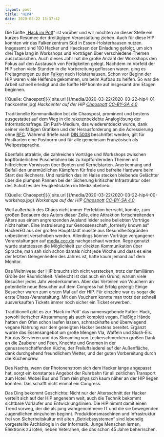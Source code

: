 ```yaml
---
layout: post
title: "HIP4"
date: 2020-03-22 13:37:42
---
```

Die fünfte „[Hack im Pott](https://hackimpott.de/)“ ist vorüber und wir möchten an dieser Stelle ein kurzes Resümee der dreitägigen Veranstaltung ziehen. Auch für diese HIP konnten wir das Falkenzentrum Süd in Essen-Holsterhausen nutzen. Insgesamt sind 100 Hacker und Haecksen der Einladung gefolgt, um sich drei Tage lang in Workshops und Vorträgen über verschiedene Themen auszutauschen. Auch dieses Jahr hat die große Anzahl der Workshops den Fokus auf den Austausch von Fertigkeiten gelegt. Nachdem im Vorfeld der HIP schon viele Stunden in die Vorbereitung geflossen waren, ging es Freitagmorgen zu den [Falken](http://falkenzentrum-sued.de/) nach Holsterhausen. Schon vor Beginn der HIP waren viele Helfende gekommen, um beim Aufbau zu helfen. So war die Arbeit schnell erledigt und die fünfte HIP konnte auf insgesamt drei Etagen beginnen.

![Quelle: Chaospott]({{ site.url }}/media/2020-03-22/2020-03-22-hip4-01-hackcenter.jpg)
*Hackcenter auf der HIP [Chaospott](https://chaospott.de) [CC-BY-SA 4.0](https://creativecommons.org/licenses/by-sa/4.0/)*

Traditionelle Kommunikation bot die Chaospost, prominent und bestens ausgestattet auf dem Weg in die raketenbeklebte Analoglösung der Informationsfrage. Ein Push-Medium, das wiederentdeckt wurde, dank seiner vielfältigen Grafiken und der Herausforderung an die Adressierung ohne [RFC](https://de.wikipedia.org/wiki/Request_for_Comments). Während Briefe nach [DIN 5008](https://de.wikipedia.org/wiki/DIN_5008) beschriftet werden, gilt für Postkarten eine Postnorm und für alle gemeinsam Französisch als Weltpostsprache.

Ebenfalls attraktiv, die zahlreichen Vorträge und Workshops zwischen kopfförderlichen Puschelohren bis zu kopffordernden Themen mit hilfreichem Vorwissen über Booten und Kernelstarten. Anerkennung und Beifall den unermüdlichen Kämpfern für freie und befreite Hardware beim Start des Rechners. Und natürlich das im Halse stecken bleibende Gelächter über die plumpen Pannen bei der Sicherung kritischer Infrastruktur oder des Schutzes der Ewigkeitsdaten im Medizinbetrieb.

![Quelle: Chaospott]({{ site.url }}/media/2020-03-22/2020-03-22-hip4-00-workshop.jpg)
*Workshops auf der HIP [Chaospott](https://chaospott.de) [CC-BY-SA 4.0](https://creativecommons.org/licenses/by-sa/4.0/)*

Weil außerhalb des Chaos nicht immer Perfektion herrscht, konnte, zum großen Bedauern des Autors dieser Zeile, eine Attraktion fortschreitenden Alters aus einem angrenzenden Ausland leider seine beliebten Vorträge nicht halten. Eine Instruierung zur Genossenschaft „formerly known as“ HackerEG aus der großen Hauptstadt musste aus Gesundheitsgründen unbestimmt verschoben werden. Allerdings können Vorträge vergangener Veranstaltungen auf [media.ccc.de](https://media.ccc.de/search/?q=hacker+eg) nachgeschaut werden. Rege genutzt wurde stattdessen die Möglichkeit zur direkten Kommunikation über Sprache, man sah sich schon damals nicht jede Woche und dass es eine der letzten Gelegenheiten des Jahres ist, hatte kaum jemand auf dem Monitor.

Das Weltniveau der HIP braucht sich nicht verstecken, trotz der familiären Größe der Räumlichkeit. Vielleicht ist das auch ein Grund, warum viele Besucher jedes Jahr wiederkommen. Aber das Verteilen von Vouchern an potentielle neue Besucher auf dem Congress hat Erfolg gezeigt: Einige Besucher waren zum ersten Mal auf der HIP. Für einzelne war es sogar die erste Chaos-Veranstaltung. Mit den Vouchern konnte man trotz der schnell ausverkauften Tickets immer noch sicher ein Ticket erwerben.

Tradtitionell gibt es zur 'Hack im Pott' das namensgebende Futter: Hack, sowohl tierischer Abstammung als auch komplett vegan. Fleißige Hände hatten den Ofen schon laufen lassen, schmackhafte und überwiegend vegane Nahrung war dem geneigten Hacker bestens bereitet.
Ergänzt wurde das Essensangebot um große Mengen Vla, Waffeln und Slush-Eis. Für das Servieren und das Streaming von Leckerschmeckern großen Dank an die Zauberer und Feen, Knechte und Gnomen in der genussverschaffenden Küche, der Freiluftsiederei auf der Außenfläche, dank durchgehend freundlichem Wetter, und der guten Vorbereitung durch die Küchencrew.

Des Nachts, wenn der Photonenstrom sich dem Hacker lange angepasst hat, sorgt ein konstantes Angebot der Ruhrbahn für all zeitlichen Transport zum Hotel. Wobei Bus und Tram rein physisch kaum näher an der HIP liegen könnten. Das schafft nicht einmal ein Congress.

Das Ding bekommt Geschichte: Nicht nur der Altersschnitt der Hacker verteilt sich auf der HIP angenehm weit, auch die Technik bekommt sichtbare Vorläufer und Entwicklungslinien. Die HIP nimmt damit einen Trend vorweg, der die als jung wahrgenommene IT und die sie bewegenden Jugendlichen einzuholen beginnt. Produktionsmaschinen und Infrastruktur frei von Sicherheitskultur mit alten „Betriebssystemen“ sind lebendig vorgestellte Archäologie in der Informatik. Junge Menschen lernen, Elektronik zu löten, neben Veteranen, die das schon 45 Jahre beherrschen.
